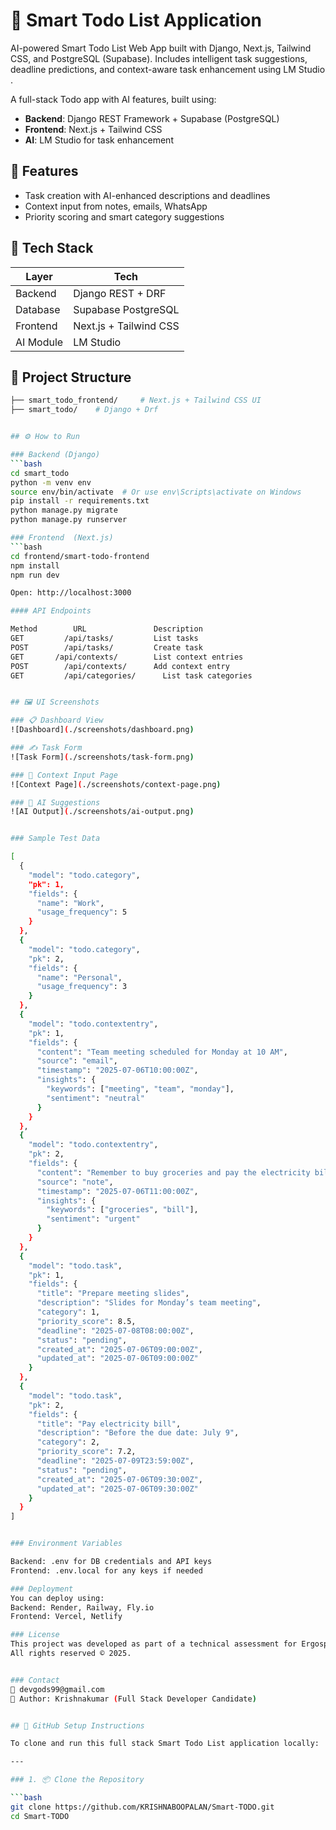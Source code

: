 # 🧠 Smart Todo List Application
AI-powered Smart Todo List Web App built with Django, Next.js, Tailwind CSS, and PostgreSQL (Supabase). Includes intelligent task suggestions, deadline predictions, and context-aware task enhancement using LM Studio .

A full-stack Todo app with AI features, built using:
- **Backend**: Django REST Framework + Supabase (PostgreSQL)
- **Frontend**: Next.js + Tailwind CSS
- **AI**: LM Studio for task enhancement

## 🚀 Features
- Task creation with AI-enhanced descriptions and deadlines
- Context input from notes, emails, WhatsApp
- Priority scoring and smart category suggestions

## 🧰 Tech Stack
| Layer     | Tech              |
|-----------|-------------------|
| Backend   | Django REST + DRF |
| Database  | Supabase PostgreSQL |
| Frontend  | Next.js + Tailwind CSS |
| AI Module | LM Studio |

## 🔧 Project Structure

```bash
├── smart_todo_frontend/     # Next.js + Tailwind CSS UI
├── smart_todo/    # Django + Drf


## ⚙️ How to Run

### Backend (Django)
```bash
cd smart_todo
python -m venv env
source env/bin/activate  # Or use env\Scripts\activate on Windows
pip install -r requirements.txt
python manage.py migrate
python manage.py runserver

### Frontend  (Next.js)
```bash
cd frontend/smart-todo-frontend
npm install
npm run dev

Open: http://localhost:3000

#### API Endpoints

Method	      URL	            Description
GET      	/api/tasks/	        List tasks
POST	    /api/tasks/	        Create task
GET	      /api/contexts/	    List context entries
POST	    /api/contexts/	    Add context entry
GET     	/api/categories/	  List task categories


## 🖼 UI Screenshots

### 📋 Dashboard View
![Dashboard](./screenshots/dashboard.png)

### ✍️ Task Form
![Task Form](./screenshots/task-form.png)

### 🧠 Context Input Page
![Context Page](./screenshots/context-page.png)

### 🤖 AI Suggestions
![AI Output](./screenshots/ai-output.png)


### Sample Test Data

[
  {
    "model": "todo.category",
    "pk": 1,
    "fields": {
      "name": "Work",
      "usage_frequency": 5
    }
  },
  {
    "model": "todo.category",
    "pk": 2,
    "fields": {
      "name": "Personal",
      "usage_frequency": 3
    }
  },
  {
    "model": "todo.contextentry",
    "pk": 1,
    "fields": {
      "content": "Team meeting scheduled for Monday at 10 AM",
      "source": "email",
      "timestamp": "2025-07-06T10:00:00Z",
      "insights": {
        "keywords": ["meeting", "team", "monday"],
        "sentiment": "neutral"
      }
    }
  },
  {
    "model": "todo.contextentry",
    "pk": 2,
    "fields": {
      "content": "Remember to buy groceries and pay the electricity bill",
      "source": "note",
      "timestamp": "2025-07-06T11:00:00Z",
      "insights": {
        "keywords": ["groceries", "bill"],
        "sentiment": "urgent"
      }
    }
  },
  {
    "model": "todo.task",
    "pk": 1,
    "fields": {
      "title": "Prepare meeting slides",
      "description": "Slides for Monday’s team meeting",
      "category": 1,
      "priority_score": 8.5,
      "deadline": "2025-07-08T08:00:00Z",
      "status": "pending",
      "created_at": "2025-07-06T09:00:00Z",
      "updated_at": "2025-07-06T09:00:00Z"
    }
  },
  {
    "model": "todo.task",
    "pk": 2,
    "fields": {
      "title": "Pay electricity bill",
      "description": "Before the due date: July 9",
      "category": 2,
      "priority_score": 7.2,
      "deadline": "2025-07-09T23:59:00Z",
      "status": "pending",
      "created_at": "2025-07-06T09:30:00Z",
      "updated_at": "2025-07-06T09:30:00Z"
    }
  }
]


### Environment Variables

Backend: .env for DB credentials and API keys
Frontend: .env.local for any keys if needed

### Deployment
You can deploy using:
Backend: Render, Railway, Fly.io
Frontend: Vercel, Netlify

### License
This project was developed as part of a technical assessment for Ergosphere Solutions Pvt Ltd.
All rights reserved © 2025.


### Contact
📧 devgods99@gmail.com
🧑 Author: Krishnakumar (Full Stack Developer Candidate)


## 🧰 GitHub Setup Instructions

To clone and run this full stack Smart Todo List application locally:

---

### 1. 📦 Clone the Repository

```bash
git clone https://github.com/KRISHNABOOPALAN/Smart-TODO.git
cd Smart-TODO
